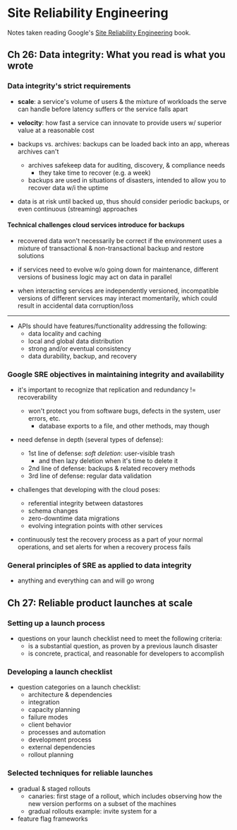 # Site Reliability Engineering

Notes taken reading Google's [Site Reliability Engineering](https://landing.google.com/sre/) book.

## Ch 26: Data integrity: What you read is what you wrote

### Data integrity's strict requirements

* __scale__: a service's volume of users & the mixture of workloads the serve can handle before latency suffers or the service falls apart

* __velocity__: how fast a service can innovate to provide users w/ superior value at a reasonable cost

* backups vs. archives: backups can be loaded back into an app, whereas archives can't
  - archives safekeep data for auditing, discovery, & compliance needs
    + they take time to recover (e.g. a week)
  - backups are used in situations of disasters, intended to allow you to recover data w/i the uptime

* data is at risk until backed up, thus should consider periodic backups, or even continuous (streaming) approaches

#### Technical challenges cloud services introduce for backups

* recovered data won't necessarily be correct if the environment uses a mixture of transactional & non-transactional backup and restore solutions

* if services need to evolve w/o going down for maintenance, different versions of business logic may act on data in parallel

* when interacting services are independently versioned, incompatible versions of different services may interact momentarily, which could result in accidental data corruption/loss

-----

* APIs should have features/functionality addressing the following:
  - data locality and caching
  - local and global data distribution
  - strong and/or eventual consistency
  - data durability, backup, and recovery

### Google SRE objectives in maintaining integrity and availability

* it's important to recognize that replication and redundancy != recoverability
  - won't protect you from software bugs, defects in the system, user errors, etc.
    + database exports to a file, and other methods, may though

* need defense in depth (several types of defense):
  - 1st line of defense: _soft deletion_: user-visible trash
    + and then lazy deletion when it's time to delete it
  - 2nd line of defense: backups & related recovery methods
  - 3rd line of defense: regular data validation

* challenges that developing with the cloud poses:
  - referential integrity between datastores
  - schema changes
  - zero-downtime data migrations
  - evolving integration points with other services

* continuously test the recovery process as a part of your normal operations, and set alerts for when a recovery process fails

### General principles of SRE as applied to data integrity

* anything and everything can and will go wrong

## Ch 27: Reliable product launches at scale

### Setting up a launch process

* questions on your launch checklist need to meet the following criteria:
  - is a substantial question, as proven by a previous launch disaster
  - is concrete, practical, and reasonable for developers to accomplish

### Developing a launch checklist

* question categories on a launch checklist:
  - architecture & dependencies
  - integration
  - capacity planning
  - failure modes
  - client behavior
  - processes and automation
  - development process
  - external dependencies
  - rollout planning

### Selected techniques for reliable launches

* gradual & staged rollouts
  - canaries: first stage of a rollout, which includes observing how the new version performs on a subset of the machines
  - gradual rollouts example: invite system for a 
* feature flag frameworks

